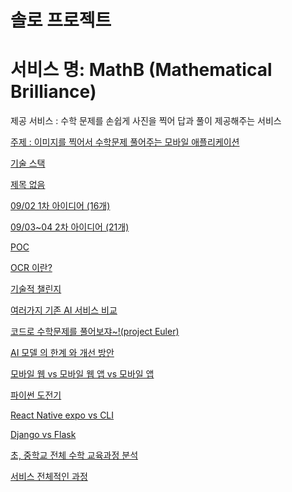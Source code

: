 # 솔로 프로젝트

# 서비스 명: MathB (**Mathematical Brilliance**)

제공 서비스 : 수학 문제를 손쉽게 사진을 찍어 답과 풀이 제공해주는 서비스

[주제 : 이미지를 찍어서 수학문제 풀어주는 모바일 애플리케이션](%E1%84%89%E1%85%A9%E1%86%AF%E1%84%85%E1%85%A9%20%E1%84%91%E1%85%B3%E1%84%85%E1%85%A9%E1%84%8C%E1%85%A6%E1%86%A8%E1%84%90%E1%85%B3%200f30ccd74be94f7cb0b00c4bca706361/%E1%84%8C%E1%85%AE%E1%84%8C%E1%85%A6%20%E1%84%8B%E1%85%B5%E1%84%86%E1%85%B5%E1%84%8C%E1%85%B5%E1%84%85%E1%85%B3%E1%86%AF%20%E1%84%8D%E1%85%B5%E1%86%A8%E1%84%8B%E1%85%A5%E1%84%89%E1%85%A5%20%E1%84%89%E1%85%AE%E1%84%92%E1%85%A1%E1%86%A8%E1%84%86%E1%85%AE%E1%86%AB%E1%84%8C%E1%85%A6%20%E1%84%91%E1%85%AE%E1%86%AF%E1%84%8B%E1%85%A5%E1%84%8C%E1%85%AE%E1%84%82%E1%85%B3%E1%86%AB%20%E1%84%86%E1%85%A9%E1%84%87%E1%85%A1%E1%84%8B%2035d1add0447a492f81bc2b4821e80635.csv)

[기술 스택](%E1%84%89%E1%85%A9%E1%86%AF%E1%84%85%E1%85%A9%20%E1%84%91%E1%85%B3%E1%84%85%E1%85%A9%E1%84%8C%E1%85%A6%E1%86%A8%E1%84%90%E1%85%B3%200f30ccd74be94f7cb0b00c4bca706361/%E1%84%80%E1%85%B5%E1%84%89%E1%85%AE%E1%86%AF%20%E1%84%89%E1%85%B3%E1%84%90%E1%85%A2%E1%86%A8%207c42969c3a204219b1b3a9f6170f6d87.csv)

[제목 없음](%E1%84%89%E1%85%A9%E1%86%AF%E1%84%85%E1%85%A9%20%E1%84%91%E1%85%B3%E1%84%85%E1%85%A9%E1%84%8C%E1%85%A6%E1%86%A8%E1%84%90%E1%85%B3%200f30ccd74be94f7cb0b00c4bca706361/%E1%84%8C%E1%85%A6%E1%84%86%E1%85%A9%E1%86%A8%20%E1%84%8B%E1%85%A5%E1%86%B9%E1%84%8B%E1%85%B3%E1%86%B7%209644da6e2b6646f0b6395c9ada2ea317.csv)

[09/02 1차 아이디어 (16개)](%E1%84%89%E1%85%A9%E1%86%AF%E1%84%85%E1%85%A9%20%E1%84%91%E1%85%B3%E1%84%85%E1%85%A9%E1%84%8C%E1%85%A6%E1%86%A8%E1%84%90%E1%85%B3%200f30ccd74be94f7cb0b00c4bca706361/09%2002%201%E1%84%8E%E1%85%A1%20%E1%84%8B%E1%85%A1%E1%84%8B%E1%85%B5%E1%84%83%E1%85%B5%E1%84%8B%E1%85%A5%20(16%E1%84%80%E1%85%A2)%20cb48644aef0d45699cd320ab707b6fcf.md)

[09/03~04 2차 아이디어 (21개)](%E1%84%89%E1%85%A9%E1%86%AF%E1%84%85%E1%85%A9%20%E1%84%91%E1%85%B3%E1%84%85%E1%85%A9%E1%84%8C%E1%85%A6%E1%86%A8%E1%84%90%E1%85%B3%200f30ccd74be94f7cb0b00c4bca706361/09%2003~04%202%E1%84%8E%E1%85%A1%20%E1%84%8B%E1%85%A1%E1%84%8B%E1%85%B5%E1%84%83%E1%85%B5%E1%84%8B%E1%85%A5%20(21%E1%84%80%E1%85%A2)%20e40c1382008e4d6584584702d7789916.md)

[POC](%E1%84%89%E1%85%A9%E1%86%AF%E1%84%85%E1%85%A9%20%E1%84%91%E1%85%B3%E1%84%85%E1%85%A9%E1%84%8C%E1%85%A6%E1%86%A8%E1%84%90%E1%85%B3%200f30ccd74be94f7cb0b00c4bca706361/POC%204991266be0994109b9d59d9f98a08b30.md)

[OCR 이란?](%E1%84%89%E1%85%A9%E1%86%AF%E1%84%85%E1%85%A9%20%E1%84%91%E1%85%B3%E1%84%85%E1%85%A9%E1%84%8C%E1%85%A6%E1%86%A8%E1%84%90%E1%85%B3%200f30ccd74be94f7cb0b00c4bca706361/OCR%20%E1%84%8B%E1%85%B5%E1%84%85%E1%85%A1%E1%86%AB%20013ea6e612f8432191220a772c01a034.md)

[기술적 챌린지](%E1%84%89%E1%85%A9%E1%86%AF%E1%84%85%E1%85%A9%20%E1%84%91%E1%85%B3%E1%84%85%E1%85%A9%E1%84%8C%E1%85%A6%E1%86%A8%E1%84%90%E1%85%B3%200f30ccd74be94f7cb0b00c4bca706361/%E1%84%80%E1%85%B5%E1%84%89%E1%85%AE%E1%86%AF%E1%84%8C%E1%85%A5%E1%86%A8%20%E1%84%8E%E1%85%A2%E1%86%AF%E1%84%85%E1%85%B5%E1%86%AB%E1%84%8C%E1%85%B5%204d6c4f58265a405aa43c5d7a73085b59.md)

[여러가지 기존 AI 서비스 비교](%E1%84%89%E1%85%A9%E1%86%AF%E1%84%85%E1%85%A9%20%E1%84%91%E1%85%B3%E1%84%85%E1%85%A9%E1%84%8C%E1%85%A6%E1%86%A8%E1%84%90%E1%85%B3%200f30ccd74be94f7cb0b00c4bca706361/%E1%84%8B%E1%85%A7%E1%84%85%E1%85%A5%E1%84%80%E1%85%A1%E1%84%8C%E1%85%B5%20%E1%84%80%E1%85%B5%E1%84%8C%E1%85%A9%E1%86%AB%20AI%20%E1%84%89%E1%85%A5%E1%84%87%E1%85%B5%E1%84%89%E1%85%B3%20%E1%84%87%E1%85%B5%E1%84%80%E1%85%AD%204ce7cc3d7df84a95b9d5be70b4806df8.md)

[코드로 수학문제를 풀어보쟈~!(project Euler)](%E1%84%89%E1%85%A9%E1%86%AF%E1%84%85%E1%85%A9%20%E1%84%91%E1%85%B3%E1%84%85%E1%85%A9%E1%84%8C%E1%85%A6%E1%86%A8%E1%84%90%E1%85%B3%200f30ccd74be94f7cb0b00c4bca706361/%E1%84%8F%E1%85%A9%E1%84%83%E1%85%B3%E1%84%85%E1%85%A9%20%E1%84%89%E1%85%AE%E1%84%92%E1%85%A1%E1%86%A8%E1%84%86%E1%85%AE%E1%86%AB%E1%84%8C%E1%85%A6%E1%84%85%E1%85%B3%E1%86%AF%20%E1%84%91%E1%85%AE%E1%86%AF%E1%84%8B%E1%85%A5%E1%84%87%E1%85%A9%E1%84%8C%E1%85%A3~!(project%20Euler)%20a409d574b15f40b69a749fda64ab154e.md)

[AI 모델 의 한계 와 개선 방안](%E1%84%89%E1%85%A9%E1%86%AF%E1%84%85%E1%85%A9%20%E1%84%91%E1%85%B3%E1%84%85%E1%85%A9%E1%84%8C%E1%85%A6%E1%86%A8%E1%84%90%E1%85%B3%200f30ccd74be94f7cb0b00c4bca706361/AI%20%E1%84%86%E1%85%A9%E1%84%83%E1%85%A6%E1%86%AF%20%E1%84%8B%E1%85%B4%20%E1%84%92%E1%85%A1%E1%86%AB%E1%84%80%E1%85%A8%20%E1%84%8B%E1%85%AA%20%E1%84%80%E1%85%A2%E1%84%89%E1%85%A5%E1%86%AB%20%E1%84%87%E1%85%A1%E1%86%BC%E1%84%8B%E1%85%A1%E1%86%AB%203427710e4a6149b8b7597b1e4044744e.md)

[모바일 웹 vs 모바일 웹 앱 vs 모바일 앱 ](%E1%84%89%E1%85%A9%E1%86%AF%E1%84%85%E1%85%A9%20%E1%84%91%E1%85%B3%E1%84%85%E1%85%A9%E1%84%8C%E1%85%A6%E1%86%A8%E1%84%90%E1%85%B3%200f30ccd74be94f7cb0b00c4bca706361/%E1%84%86%E1%85%A9%E1%84%87%E1%85%A1%E1%84%8B%E1%85%B5%E1%86%AF%20%E1%84%8B%E1%85%B0%E1%86%B8%20vs%20%E1%84%86%E1%85%A9%E1%84%87%E1%85%A1%E1%84%8B%E1%85%B5%E1%86%AF%20%E1%84%8B%E1%85%B0%E1%86%B8%20%E1%84%8B%E1%85%A2%E1%86%B8%20vs%20%E1%84%86%E1%85%A9%E1%84%87%E1%85%A1%E1%84%8B%E1%85%B5%E1%86%AF%20%E1%84%8B%E1%85%A2%E1%86%B8%2068addc7f1ec24dafba5556c756a9ee08.md)

[파이썬 도전기](%E1%84%89%E1%85%A9%E1%86%AF%E1%84%85%E1%85%A9%20%E1%84%91%E1%85%B3%E1%84%85%E1%85%A9%E1%84%8C%E1%85%A6%E1%86%A8%E1%84%90%E1%85%B3%200f30ccd74be94f7cb0b00c4bca706361/%E1%84%91%E1%85%A1%E1%84%8B%E1%85%B5%E1%84%8A%E1%85%A5%E1%86%AB%20%E1%84%83%E1%85%A9%E1%84%8C%E1%85%A5%E1%86%AB%E1%84%80%E1%85%B5%207799af1260cd455d851fc79a66a46dc0.md)

[React Native expo vs CLI](%E1%84%89%E1%85%A9%E1%86%AF%E1%84%85%E1%85%A9%20%E1%84%91%E1%85%B3%E1%84%85%E1%85%A9%E1%84%8C%E1%85%A6%E1%86%A8%E1%84%90%E1%85%B3%200f30ccd74be94f7cb0b00c4bca706361/React%20Native%20expo%20vs%20CLI%2092d8681d28e34010aa6eb9818cb746fb.md)

[Django vs Flask](%E1%84%89%E1%85%A9%E1%86%AF%E1%84%85%E1%85%A9%20%E1%84%91%E1%85%B3%E1%84%85%E1%85%A9%E1%84%8C%E1%85%A6%E1%86%A8%E1%84%90%E1%85%B3%200f30ccd74be94f7cb0b00c4bca706361/Django%20vs%20Flask%200055ad11d01b4ccaa4ebf7efd3c21bc7.md)

[초, 중학교 전체 수학 교육과정 분석](%E1%84%89%E1%85%A9%E1%86%AF%E1%84%85%E1%85%A9%20%E1%84%91%E1%85%B3%E1%84%85%E1%85%A9%E1%84%8C%E1%85%A6%E1%86%A8%E1%84%90%E1%85%B3%200f30ccd74be94f7cb0b00c4bca706361/%E1%84%8E%E1%85%A9,%20%E1%84%8C%E1%85%AE%E1%86%BC%E1%84%92%E1%85%A1%E1%86%A8%E1%84%80%E1%85%AD%20%E1%84%8C%E1%85%A5%E1%86%AB%E1%84%8E%E1%85%A6%20%E1%84%89%E1%85%AE%E1%84%92%E1%85%A1%E1%86%A8%20%E1%84%80%E1%85%AD%E1%84%8B%E1%85%B2%E1%86%A8%E1%84%80%E1%85%AA%E1%84%8C%E1%85%A5%E1%86%BC%20%E1%84%87%E1%85%AE%E1%86%AB%E1%84%89%E1%85%A5%E1%86%A8%2022f5975de3b24ffca85d235613d383d2.md)

[서비스 전체적인 과정](%E1%84%89%E1%85%A9%E1%86%AF%E1%84%85%E1%85%A9%20%E1%84%91%E1%85%B3%E1%84%85%E1%85%A9%E1%84%8C%E1%85%A6%E1%86%A8%E1%84%90%E1%85%B3%200f30ccd74be94f7cb0b00c4bca706361/%E1%84%89%E1%85%A5%E1%84%87%E1%85%B5%E1%84%89%E1%85%B3%20%E1%84%8C%E1%85%A5%E1%86%AB%E1%84%8E%E1%85%A6%E1%84%8C%E1%85%A5%E1%86%A8%E1%84%8B%E1%85%B5%E1%86%AB%20%E1%84%80%E1%85%AA%E1%84%8C%E1%85%A5%E1%86%BC%204659d91f469e4d33922a7e1bf079d71b.md)